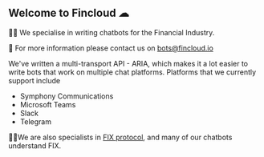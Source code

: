 ## Welcome to Fincloud ☁

🙋‍♀️ We specialise in writing chatbots for the Financial Industry. 

📧 For more information please contact us on bots@fincloud.io 

We've written a multi-transport API - ARIA, which makes it a lot easier to write bots that work on multiple chat platforms.
Platforms that we currently support include

- Symphony Communications
- Microsoft Teams
- Slack
- Telegram

🧙‍♂️We are also specialists in [FIX protocol](https://www.fixtrading.org/), and many of our chatbots understand FIX.
